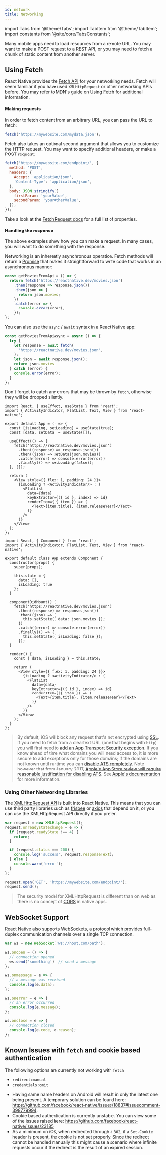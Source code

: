 ```yaml
---
id: network
title: Networking
---
```


import Tabs from '@theme/Tabs'; import TabItem from '@theme/TabItem'; import constants from '@site/core/TabsConstants';

Many mobile apps need to load resources from a remote URL. You may want to make a POST request to a REST API, or you may need to fetch a chunk of static content from another server.

## Using Fetch

React Native provides the [Fetch API](https://developer.mozilla.org/en-US/docs/Web/API/Fetch_API) for your networking needs. Fetch will seem familiar if you have used `XMLHttpRequest` or other networking APIs before. You may refer to MDN's guide on [Using Fetch](https://developer.mozilla.org/en-US/docs/Web/API/Fetch_API/Using_Fetch) for additional information.

#### Making requests

In order to fetch content from an arbitrary URL, you can pass the URL to fetch:

```jsx
fetch('https://mywebsite.com/mydata.json');
```

Fetch also takes an optional second argument that allows you to customize the HTTP request. You may want to specify additional headers, or make a POST request:

```jsx
fetch('https://mywebsite.com/endpoint/', {
  method: 'POST',
  headers: {
    Accept: 'application/json',
    'Content-Type': 'application/json',
  },
  body: JSON.stringify({
    firstParam: 'yourValue',
    secondParam: 'yourOtherValue',
  }),
});
```

Take a look at the [Fetch Request docs](https://developer.mozilla.org/en-US/docs/Web/API/Request) for a full list of properties.

#### Handling the response

The above examples show how you can make a request. In many cases, you will want to do something with the response.

Networking is an inherently asynchronous operation. Fetch methods will return a [Promise](https://developer.mozilla.org/en-US/docs/Web/JavaScript/Reference/Global_Objects/Promise) that makes it straightforward to write code that works in an asynchronous manner:

```jsx
const getMoviesFromApi = () => {
  return fetch('https://reactnative.dev/movies.json')
    .then(response => response.json())
    .then(json => {
      return json.movies;
    })
    .catch(error => {
      console.error(error);
    });
};
```

You can also use the `async` / `await` syntax in a React Native app:

```jsx
const getMoviesFromApiAsync = async () => {
  try {
    let response = await fetch(
      'https://reactnative.dev/movies.json',
    );
    let json = await response.json();
    return json.movies;
  } catch (error) {
    console.error(error);
  }
};
```

Don't forget to catch any errors that may be thrown by `fetch`, otherwise they will be dropped silently.

<Tabs groupId="syntax" defaultValue={constants.defaultSyntax} values={constants.syntax}>
<TabItem value="functional">

```SnackPlayer name=Fetch%20Example
import React, { useEffect, useState } from 'react';
import { ActivityIndicator, FlatList, Text, View } from 'react-native';

export default App = () => {
  const [isLoading, setLoading] = useState(true);
  const [data, setData] = useState([]);

  useEffect(() => {
    fetch('https://reactnative.dev/movies.json')
      .then((response) => response.json())
      .then((json) => setData(json.movies))
      .catch((error) => console.error(error))
      .finally(() => setLoading(false));
  }, []);

  return (
    <View style={{ flex: 1, padding: 24 }}>
      {isLoading ? <ActivityIndicator/> : (
        <FlatList
          data={data}
          keyExtractor={({ id }, index) => id}
          renderItem={({ item }) => (
            <Text>{item.title}, {item.releaseYear}</Text>
          )}
        />
      )}
    </View>
  );
};
```

</TabItem>
<TabItem value="classical">

```SnackPlayer name=Fetch%20Example
import React, { Component } from 'react';
import { ActivityIndicator, FlatList, Text, View } from 'react-native';

export default class App extends Component {
  constructor(props) {
    super(props);

    this.state = {
      data: [],
      isLoading: true
    };
  }

  componentDidMount() {
    fetch('https://reactnative.dev/movies.json')
      .then((response) => response.json())
      .then((json) => {
        this.setState({ data: json.movies });
      })
      .catch((error) => console.error(error))
      .finally(() => {
        this.setState({ isLoading: false });
      });
  }

  render() {
    const { data, isLoading } = this.state;

    return (
      <View style={{ flex: 1, padding: 24 }}>
        {isLoading ? <ActivityIndicator/> : (
          <FlatList
            data={data}
            keyExtractor={({ id }, index) => id}
            renderItem={({ item }) => (
              <Text>{item.title}, {item.releaseYear}</Text>
            )}
          />
        )}
      </View>
    );
  }
};
```

</TabItem>
</Tabs>

> By default, iOS will block any request that's not encrypted using [SSL](https://hosting.review/web-hosting-glossary/#12). If you need to fetch from a cleartext URL (one that begins with `http`) you will first need to [add an App Transport Security exception](integration-with-existing-apps.md#test-your-integration). If you know ahead of time what domains you will need access to, it is more secure to add exceptions only for those domains; if the domains are not known until runtime you can [disable ATS completely](publishing-to-app-store.md#1-enable-app-transport-security). Note however that from January 2017, [Apple's App Store review will require reasonable justification for disabling ATS](https://forums.developer.apple.com/thread/48979). See [Apple's documentation](https://developer.apple.com/library/ios/documentation/General/Reference/InfoPlistKeyReference/Articles/CocoaKeys.html#//apple_ref/doc/uid/TP40009251-SW33) for more information.

### Using Other Networking Libraries

The [XMLHttpRequest API](https://developer.mozilla.org/en-US/docs/Web/API/XMLHttpRequest) is built into React Native. This means that you can use third party libraries such as [frisbee](https://github.com/niftylettuce/frisbee) or [axios](https://github.com/mzabriskie/axios) that depend on it, or you can use the XMLHttpRequest API directly if you prefer.

```jsx
var request = new XMLHttpRequest();
request.onreadystatechange = e => {
  if (request.readyState !== 4) {
    return;
  }

  if (request.status === 200) {
    console.log('success', request.responseText);
  } else {
    console.warn('error');
  }
};

request.open('GET', 'https://mywebsite.com/endpoint/');
request.send();
```

> The security model for XMLHttpRequest is different than on web as there is no concept of [CORS](http://en.wikipedia.org/wiki/Cross-origin_resource_sharing) in native apps.

## WebSocket Support

React Native also supports [WebSockets](https://developer.mozilla.org/en-US/docs/Web/API/WebSocket), a protocol which provides full-duplex communication channels over a single TCP connection.

```jsx
var ws = new WebSocket('ws://host.com/path');

ws.onopen = () => {
  // connection opened
  ws.send('something'); // send a message
};

ws.onmessage = e => {
  // a message was received
  console.log(e.data);
};

ws.onerror = e => {
  // an error occurred
  console.log(e.message);
};

ws.onclose = e => {
  // connection closed
  console.log(e.code, e.reason);
};
```

## Known Issues with `fetch` and cookie based authentication

The following options are currently not working with `fetch`

- `redirect:manual`
- `credentials:omit`

* Having same name headers on Android will result in only the latest one being present. A temporary solution can be found here: https://github.com/facebook/react-native/issues/18837#issuecomment-398779994.
* Cookie based authentication is currently unstable. You can view some of the issues raised here: https://github.com/facebook/react-native/issues/23185
* As a minimum on iOS, when redirected through a `302`, if a `Set-Cookie` header is present, the cookie is not set properly. Since the redirect cannot be handled manually this might cause a scenario where infinite requests occur if the redirect is the result of an expired session.
